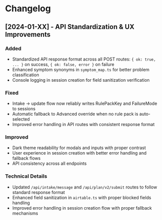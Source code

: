 # Changelog

## [2024-01-XX] - API Standardization & UX Improvements

### Added
- Standardized API response format across all POST routes: `{ ok: true, ... }` on success, `{ ok: false, error }` on failure
- Enhanced symptom synonyms in `symptom_map.ts` for better problem classification
- Console logging in session creation for field sanitization verification

### Fixed
- Intake → update flow now reliably writes RulePackKey and FailureMode to sessions
- Automatic fallback to Advanced override when no rule pack is auto-selected
- Improved error handling in API routes with consistent response format

### Improved
- Dark theme readability for modals and inputs with proper contrast
- User experience in session creation with better error handling and fallback flows
- API consistency across all endpoints

### Technical Details
- Updated `/api/intake/message` and `/api/plan/v2/submit` routes to follow standard response format
- Enhanced field sanitization in `airtable.ts` with proper blocked fields handling
- Improved error handling in session creation flow with proper fallback mechanisms